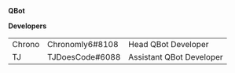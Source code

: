 <link rel="shortcut icon" type="image/x-icon" href="favicon.ico">
<b>QBot</b>

<b>Developers</b>
<table style="width:100%">
    <tr>
        <td>Chrono</td>
        <td>Chronomly6#8108</td>
        <td>Head QBot Developer</td>
    </tr>
    <tr>
        <td>TJ</td>
        <td>TJDoesCode#6088</td>
        <td>Assistant QBot Developer</td>
    </tr>
</table>